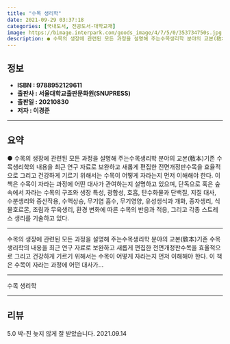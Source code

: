 ```yaml
---
title: "수목 생리학"
date: 2021-09-29 03:37:18
categories: [국내도서, 전공도서-대학교재]
image: https://bimage.interpark.com/goods_image/4/7/5/0/353734750s.jpg
description: ● 수목의 생장에 관련된 모든 과정을 설명해 주는수목생리학 분야의 교본(敎本)기존 수목생리학의 내용을 최근 연구 자료로 보완하고 새롭게 편집한 전면개정판수목을 효율적으로 그리고 건강하게 기르기 위해서는 수목이 어떻게 자라는지 먼저 이해해야 한다. 이 책은 수목이 자라는 과정에 어떤 대
---
```


## **정보**

- **ISBN : 9788952129611**
- **출판사 : 서울대학교출판문화원(SNUPRESS)**
- **출판일 : 20210830**
- **저자 : 이경준**

------



## **요약**

●  수목의 생장에 관련된 모든 과정을 설명해 주는수목생리학 분야의 교본(敎本)기존 수목생리학의 내용을 최근 연구 자료로 보완하고 새롭게 편집한 전면개정판수목을 효율적으로 그리고 건강하게 기르기 위해서는 수목이 어떻게 자라는지 먼저 이해해야 한다. 이 책은 수목이 자라는 과정에 어떤 대사가 관여하는지 설명하고 있으며, 단독으로 혹은 숲속에서 자라는 수목의 구조와 생장 특성, 광합성, 호흡, 탄수화물과 단백질, 지질 대사, 수분생리와 증산작용, 수액상승, 무기염 흡수, 무기영양, 유성생식과 개화, 종자생리, 식물호르몬, 조림과 무육생리, 환경 변화에 따른 수목의 반응과 적응, 그리고 각종 스트레스 생리를 기술하고 있다.

------

수목의 생장에 관련된 모든 과정을 설명해 주는수목생리학 분야의 교본(敎本)기존 수목생리학의 내용을 최근 연구 자료로 보완하고 새롭게 편집한 전면개정판수목을 효율적으로 그리고 건강하게 기르기 위해서는 수목이 어떻게 자라는지 먼저 이해해야 한다. 이 책은 수목이 자라는 과정에 어떤 대사가... 

------


수목 생리학 

------


## **리뷰** 

5.0 박-진 늦지 않게 잘 받았습니다. 2021.09.14 <br/>